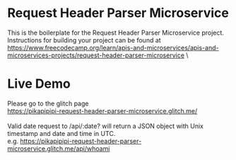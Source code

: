 # Request Header Parser Microservice

This is the boilerplate for the Request Header Parser Microservice project.
\
Instructions for building your project can be found at https://www.freecodecamp.org/learn/apis-and-microservices/apis-and-microservices-projects/request-header-parser-microservice
\

# Live Demo
Please go to the glitch page \
https://pikapipipi-request-header-parser-microservice.glitch.me/
\
\
Valid date request to /api/:date? will return a JSON object with Unix timestamp and date and time in UTC.\
e.g. https://pikapipipi-request-header-parser-microservice.glitch.me/api/whoami